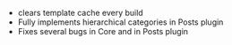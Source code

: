 ---
---

- clears template cache every build
- Fully implements hierarchical categories in Posts plugin
- Fixes several bugs in Core and in Posts plugin
